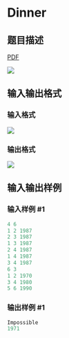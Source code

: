 # Dinner

## 题目描述

[problemUrl]: https://uva.onlinejudge.org/index.php?option=com_onlinejudge&Itemid=8&category=27&page=show_problem&problem=2594

[PDF](https://uva.onlinejudge.org/external/115/p11558.pdf)

![](https://cdn.luogu.com.cn/upload/vjudge_pic/UVA11558/37380cbc3c1305ed032bbc07620ad2550eb5e748.png)

## 输入输出格式

### 输入格式

![](https://cdn.luogu.com.cn/upload/vjudge_pic/UVA11558/c1acde2b9edde28974c5e7e4ec707f52baf79286.png)

### 输出格式

![](https://cdn.luogu.com.cn/upload/vjudge_pic/UVA11558/930efa4ede0bc99454b117ea04eb06129931ffcf.png)

## 输入输出样例

### 输入样例 #1

```cpp
4 6
1 2 1987
2 3 1987
1 3 1987
2 4 1987
1 4 1987
3 4 1987
6 3
1 2 1970
3 4 1980
5 6 1990
```


### 输出样例 #1

```cpp
Impossible
1971
```


